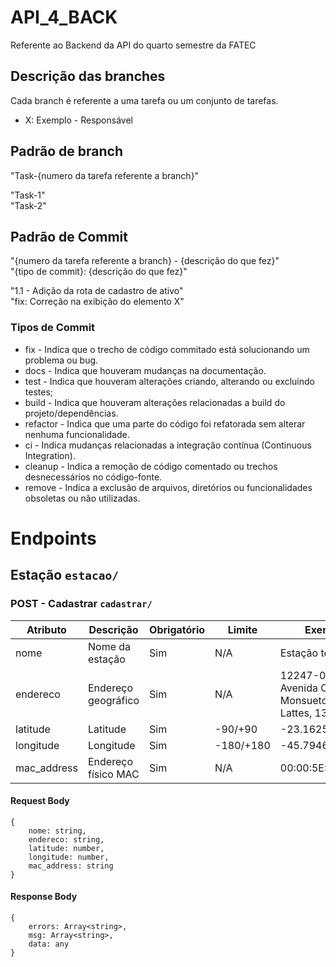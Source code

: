 # API_4_BACK
Referente ao Backend da API do quarto semestre da FATEC

## Descrição das branches
Cada branch é referente a uma tarefa ou um conjunto de tarefas.

- X: Exemplo - Responsável

## Padrão de branch
"Task-{numero da tarefa referente a branch}"

"Task-1"    
"Task-2"

## Padrão de Commit
"{numero da tarefa referente a branch} - {descrição do que fez}"    
"{tipo de commit}: {descrição do que fez}"

"1.1 - Adição da rota de cadastro de ativo"     
"fix: Correção na exibição do elemento X"

### Tipos de Commit

* fix - Indica que o trecho de código commitado está solucionando um problema ou bug.
* docs - Indica que houveram mudanças na documentação.
* test - Indica que houveram alterações criando, alterando ou excluindo testes;
* build - Indica que houveram alterações relacionadas a build do projeto/dependências.
* refactor - Indica que uma parte do código foi refatorada sem alterar nenhuma funcionalidade.
* ci - Indica mudanças relacionadas a integração contínua (Continuous Integration).
* cleanup - Indica a remoção de código comentado ou trechos desnecessários no código-fonte.
* remove - Indica a exclusão de arquivos, diretórios ou funcionalidades obsoletas ou não utilizadas.

# Endpoints

## Estação `estacao/`

### POST - Cadastrar `cadastrar/`

| Atributo | Descrição | Obrigatório | Limite | Exemplo |
| -------- | --------- | ----------- | ------ | ------- |
| nome        | Nome da estação     | Sim | N/A       | Estação teste SJC |
| endereco    | Endereço geográfico | Sim | N/A       | 12247-014, Avenida Cesare Monsueto Giulio Lattes, 1350 |
| latitude    | Latitude            | Sim | -90/+90   | -23.162503 |
| longitude   | Longitude           | Sim | -180/+180 | -45.794618 |
| mac_address | Endereço físico MAC | Sim | N/A       | 00:00:5E:00:02:01 |

#### Request Body
```
{
    nome: string,
    endereco: string,
    latitude: number,
    longitude: number,
    mac_address: string
}
```

#### Response Body
```
{
    errors: Array<string>,
    msg: Array<string>,
    data: any
}
```